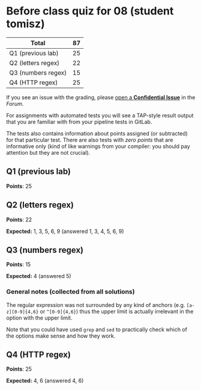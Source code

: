 # Before class quiz for 08 (student tomisz)

| Total                                            |    87 |
|--------------------------------------------------|------:|
| Q1 (previous lab)                                |    25 |
| Q2 (letters regex)                               |    22 |
| Q3 (numbers regex)                               |    15 |
| Q4 (HTTP regex)                                  |    25 |

If you see an issue with the grading, please
[open a **Confidential Issue**](https://gitlab.mff.cuni.cz/teaching/nswi177/2022/common/forum/-/issues/new?issue[confidential]=true&issue[title]=Grading+Before+class+quiz+for+08)
in the _Forum_.


For assignments with automated tests you will see a TAP-style result output
that you are familiar with from your pipeline tests in GitLab.

The tests also contains information about points assigned (or subtracted)
for that particular test. There are also tests with _zero points_ that
are informative only (kind of like warnings from your compiler: you
should pay attention but they are not crucial).

## Q1 (previous lab)

**Points**: 25


## Q2 (letters regex)

**Points**: 22

**Expected:** 1, 3, 5, 6, 9 (answered 1, 3, 4, 5, 6, 9)


## Q3 (numbers regex)

**Points**: 15

**Expected:** 4 (answered 5)


### General notes (collected from all solutions)

The regular expression was not surrounded by any kind of anchors
(e.g. `[a-z][0-9]{4,6}` or `^[0-9]{4,6}`) thus the upper limit
is actually irrelevant in the option with the upper limit.

Note that you could have used `grep` and `sed` to practically
check which of the options make sense and how they work.


## Q4 (HTTP regex)

**Points**: 25

**Expected:** 4, 6 (answered 4, 6)


